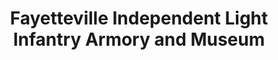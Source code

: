 ---
layout: repo
title: "Fayetteville Independent Light Infantry Armory and Museum"
id: 4692
permalink: repos/4692/
---